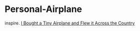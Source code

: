 # Personal-Airplane
inspire. [I Bought a Tiny Airplane and Flew it Across the Country](https://youtu.be/fPiX9FIiryg)
